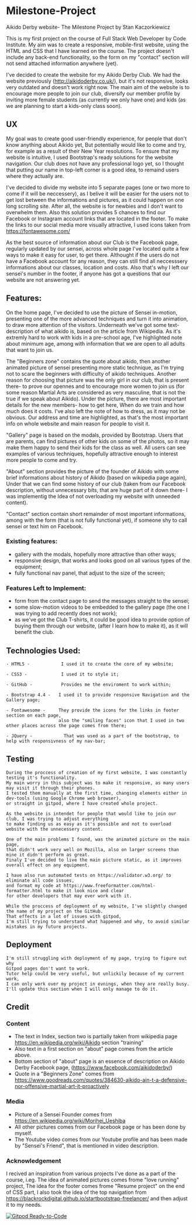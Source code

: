 # Milestone-Project
Aikido Derby website- The Milestone Project by Stan Kaczorkiewicz

This is my first project on the course of Full Stack Web Developer by Code Institute. 
My aim was to create a responsive, mobile-first website, using the HTML and CSS that I have learned on the course.
The project doesn't include any back-end functionality, 
so the form on my "contact" section will not send attached information anywhere (yet).


I've decided to create the website for my Aikido Derby Club. 
We had the website previously (http://aikidoderby.co.uk/), but it's not responsive, 
looks very outdated and doesn't work right now. 
The main aim of the website is to encourage more people to join our club,
diversify our member profile by inviting more female students (as currently we only have one) 
and kids (as we are planning to start a kids-only class soon).


 ## UX

My goal was to create good user-friendly experience, for people that don't know anything about Aikido yet,
But potentially would like to come and try, for example as a result of their New Year resolutions.
To ensure that my website is intuitive, I used Bootstrap's ready solutions for the website navigation.
Our club does not have any professional logo yet, so I thought that putting our name in top-left corner is a good idea, 
to remaind users where they actually are.

I've decided to divide my website into 5 separate pages (one or two more to come if it will be neccessery),
as I belive it will be easier for the users not to get lost between the informations and pictures,
as it could happen on one long scrolling site. After all, the website is for newbies and I don't want to overwhelm them.
Also this solution provides 5 chances to find our Facebook or Instagram account links that are located in the footer.
To make the links to our social media more visually attractive, I used icons taken from https://fontawesome.com/ 

As the best source of information about our Club is the Facebook page, regularly updated by our sensei,
across whole page I've located quite a few ways to make it easy for user, to get there.
Althought if the users do not have a Facebook account for any reason, 
they can still find all neccesssery informations about our classes, location and costs.
Also that's why I left our sensei's number in the footer,
if anyone has got a questions that our website are not answering yet.


## Features:

On the home page, I've decided to use the picture of Sensei in-motion, 
presenting one of the more advanced techniques 
and turn it into animation, to draw more attention of the visitors.
Underneath we've got some text-description of what aikido is, 
based on the article from Wikipedia.
As it's extremly hard to work with kids in a pre-school age, I've highlighted note about minimum age,
among with information that we are open to all adults that want to join us.

The "Beginners zone" contains the quote about aikido,
then another animated picture of sensei presenting more static technique, 
as I'm trying not to scare the beginners with difficulty of aikido techniques.
Another reason for choosing that picture was the only girl in our club, that is present there- 
to prove our opennes and to encourage more women to join us 
(for some reason Martial Arts are considered as very masculine, that is not the true if we speak about Aikido).
Under the picture, there are most important details for the new members- how to get here,
When do we train and how much does it costs.
I've also left the note of how to dress, as it may not be obvious.
Our address and time are highlighted, 
as that's the most important info on whole website and main reason for people to visit it.

"Gallery" page is based on the modals, provided by Bootstrap. 
Users that are parents, can find pictures of other kids on some of the photos, 
so it may make them happy to send their kids for the class as well.
All users can see examples of various techniques, 
hopefully attractive enough to interest more people to come and try.


"About" section provides the picture of the founder of Aikido with some brief informations about history of Aikido 
(based on wikipedia page again),
Under that we can find some history of our club (taken from our Facebook description, 
without unnecessary bits, that are huge part of it down there- 
I was implementig the Idea of not overloading my website with unneeded content).

"Contact" section contain short remainder of most important informations, among with the form 
(that is not fully functional yet), if someone shy to call sensei or text him on Facebook.


### Existing features:
- gallery with the modals, hopefully more attractive than other ways;
- responsive design, that works and looks good on all various types of the equipment;
- fully functional nav panel, that adjust to the size of the screen;


### Features Left to Implement:
- form from the contact page to send the messages straight to the sensei;
- some slow-motion videos to be embedded to the gallery page (the one I was trying to add recently does not work);
- as we've got the Club T-shirts, it could be good idea to provide option of buying them through our website,
     (after I learn how to make it), as it will benefit the club.
    


## Technologies Used:

    - HTML5 -            I used it to create the core of my website;

    - CSS3 -             I used it to style it;

    - GitHub -           Provides me the enviroment to work within;

    - Bootstrap 4.4 -   I used it to provide responsive Navigation and the Gallery page;

    - Fontawesome -     They provide the icons for the links in footer section on each page, 
                        also the "smiling faces" icon that I used in two other places across the page comes from there;

    - JQuery -            That was used as a part of the bootstrap, to help with responsivness of my nav-bar;


## Testing

    During the proccess of creation of my first website, I was constantly testing it's functionality.
    My main worry in this subject was to make it responsive, as many users may visit it through their phones.
    I tested them manually at the first time, changing elements either in dev-tools (using Google Chrome web browser),
    or straight in gitpod, where I have created whole project.

    As the website is intendet for people that would like to join our club, I was trying to adjust everything
    to make finding us as easy as it's possible and not to overload website with the unnecessery content.
    
    One of the main problems I found, was the animated picture on the main page, 
    that didn't work very well on Mozilla, also on larger screens than mine it didn't perform as great. 
    Finaly I've decided to live the main picture static, as it improves overall effect on any equipment.

    I have also run automated tests on https://validator.w3.org/ to eliminate all code issues, 
    and format my code at https://www.freeformatter.com/html-formatter.html to make it look nice and clear 
    for other developers that may ever work with it.

    While the proccess of deployment of my website, I've slightly changed the name of my project on the GitHub.
    That effects in a lot of issues with gitpod,
    I'm still trying to understand what happened and why, to avoid similar mistakes in my future projects.


## Deployment 

    I'm still struggling with deployment of my page, trying to figure out why 
    Gitpod pages don't want to work.
    Tutor help could be very useful, but unlickily because of my current work, 
    I can only work over my project in evnings, when they are really busy.
    I'll update this section when I will only manage to do it.

## Credit

### Content
- The text in Index, section two is partially taken from wikipedia page https://en.wikipedia.org/wiki/Aikido
section "training"
- Also text in a first section on "about" page comes from the article above.
- Bottom section of "about" page is an essence of description on Aikido Derby Facebook page, (https://www.facebook.com/aikidoderby/)
- Quote in a "Beginners Zone" comes from https://www.goodreads.com/quotes/384630-aikido-ain-t-a-defensive-nor-offensive-martial-art-it-proactively

 ### Media
- Picture of a Sensei Founder comes from https://en.wikipedia.org/wiki/Morihei_Ueshiba 
- All other pictures comes from our Facebook page or has been done by myself.
- The Youtube video comes from our Youtube profile and has been made by "Sensei's Friend", 
 that is mentioned in video description.

### Acknowledgement 
I recived an inspiration from various projects I've done as a part of the course,
i.eg. The idea of animated pictures comes frome "love running" project, 
      The idea for the footer comes frome "Resume project" on the end of CSS part,
I also took the idea of the top navigation from https://blackrockdigital.github.io/startbootstrap-freelancer/ 
and then adjust it to my needs.
    

    


[![Gitpod Ready-to-Code](https://img.shields.io/badge/Gitpod-Ready--to--Code-blue?logo=gitpod)](https://gitpod.io/#https://github.com/MrColorado35/milestone-project) 






